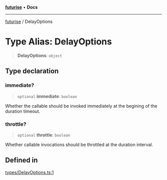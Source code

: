 [**futurise**](../README.md) • **Docs**

***

[futurise](../README.md) / DelayOptions

# Type Alias: DelayOptions

> **DelayOptions**: `object`

## Type declaration

### immediate?

> `optional` **immediate**: `boolean`

Whether the callable should be invoked immediately at the begining of the duration timeout.

### throttle?

> `optional` **throttle**: `boolean`

Whether callable invocations should be throttled at the duration interval.

## Defined in

[types/DelayOptions.ts:1](https://github.com/nevoland/futurise/blob/1cd28e2a6cbda8f2e58123bfcca390764dde0e9a/lib/types/DelayOptions.ts#L1)
